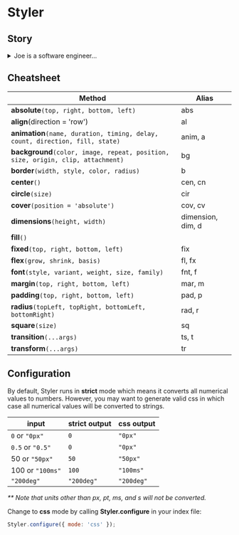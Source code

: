 # Styler

## Story

<details>
  <summary>Joe is a software engineer...</summary>

Joe is a software engineer at the world's greatest tech company. He's pretty great when it comes to styling components. Some would even call him the master. Let's look at an  example of a common styling workflow that Joe sees every day.

The first file Joe opens this morning is a component written by his coworker Jim who sucks at coding. Jim has written this ugly thing and Joe knows he can make it shine:

```js
const styles = {
  container: {
    position: 'absolute',
    left: '0px',
    top: '0px',
  },
  content: {
    fontFamily: 'Arial',
    fontSize: '16px',
    paddingRight: '5px',
    paddingTop: '10px',
  },
  close: {
    position: 'absolute',
    left: '50px',
    top: '0px',
  },
};

export default () => (
  <div style={styles.container}>
    <p style={styles.content}>Hello World</p>
    <button style={styles.close}>Close</button>
  </div>
);
```

Pretty soon Joe leans back in his chair with a smug look on his face. He's made Jim's ugly code more concise. I mean, just look at this thing of beauty:

```js
const absolute = {
  position: 'absolute',
  left: '0px',
  top: '0px',
};
const styles = {
  container: absolute,
  content: {
    font: '16px Arial',
    padding: '10px 5px 0 0',
  },
  close: { ...absolute, top: '50px' },
};

export default () => (
  <div style={styles.container}>
    <p style={styles.content}>Hello World</p>
    <button style={styles.close}>Close</button>
  </div>
);
```

Nice job Joe! You really showed Jim. You should go over and shove your commit in his face! Better yet, demand he reviews your PR immediately.

But wait just a second there Joe... here comes Joy, she is the office know-it-all. While you've been too busy plotting your next malevolent move she's swooped in and is carefully studying your code.

"That's obtuse!" Joy says, "Why don't you do it this way!?"

Joe has no idea what she's talking about. The code is perfect. Stunned, Joy grabs Joe's keyboard and produces this little gem:

```js
import styler from 'styler';

const styles = {
  container: styler.absolute(0,,,0);
  content: styler
    .font(16, 'Arial')
    .padding(10, 5),
  close: styler.absolute(50),
};

export default () => (
  <div style={styles.container}>
    <p style={styles.content}>Hello World</p>
    <button style={styles.close}>Close</button>
  </div>
);
```

What on earth just happened!? Joe says, he's completely stunned. onfounded, Joe stares at his screen while the drool pours from his bottom lip.

But just then Joe remembers: he is pretty slick. He wipes the drool from his face, does a little studying, and within the hour is producing masterpieces like this to the amazement of his coworkers:

```js
import s from 'styler';

const styles = {
    container: s.cover(),
    header: s.dim('50 100%').bg('#000').c('#fff').font('20px Arial'),
    text: s.c('#fff').p('10px'),
};

export default () => (
  <div style={styles.container}>
    <h1 style={styles.header}>Welcome</h1>
    <p style={styles.text}>To Joe's Awesome Website</p>
  </div>
);
```

Joe is now the office hero. Not only is he twice as fast at styling and can't control the urge to grin menacingly at Jim... who still sucks.
</details>

## Cheatsheet

|Method|Alias|
|---|---|
|**absolute**```(top, right, bottom, left)```|abs|
|**align**(direction = 'row')|al|
|**animation**```(name, duration, timing, delay, count, direction, fill, state)```|anim, a|
|**background**```(color, image, repeat, position, size, origin, clip, attachment)```|bg|
|**border**```(width, style, color, radius)```|b|
|**center**```()```|cen, cn|
|**circle**```(size)```|cir|
|**cover**```(position = 'absolute')```|cov, cv|
|**dimensions**```(height, width)```|dimension, dim, d|
|**fill**```()```||
|**fixed**```(top, right, bottom, left)```|fix|
|**flex**```(grow, shrink, basis)```|fl, fx|
|**font**```(style, variant, weight, size, family)```|fnt, f|
|**margin**```(top, right, bottom, left)```|mar, m|
|**padding**```(top, right, bottom, left)```|pad, p|
|**radius**```(topLeft, topRight, bottomLeft, bottomRight)```|rad, r|
|**square**```(size)```|sq|
|**transition**```(...args)```|ts, t|
|**transform**```(...args)```|tr|

## Configuration
By default, Styler runs in **strict** mode which means it converts all numerical values to numbers. However, you may want to generate valid css in which case all numerical values will be converted to strings.

|input|strict output|css output|
|---|---|---|
|```0``` or ```"0px"```|```0```|```"0px"```|
|```0.5``` or ```"0.5"```|```0```|```"0px"```|
|50 or ```"50px"```|```50```|```"50px"```|
|100 or ```"100ms"```|```100```|```"100ms"```|
|```"200deg"```|```"200deg"```|```"200deg"```|

_** Note that units other than px, pt, ms, and s will not be converted._

Change to **css** mode by calling **Styler.configure** in your index file:

```js
Styler.configure({ mode: 'css' });
```


